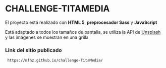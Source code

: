 # CHALLENGE-TITAMEDIA

El proyecto está realizado con **HTML 5**, **preprocesador Sass** y **JavaScript**

Está adaptado a todos los tamaños de pantalla, se utiliza la API de [Unsplash](https://unsplash.com/) y las imágenes se muestran en una grilla

### Link del sitio publicado

     https://mfhz.github.io/challenge-TitaMedia/

